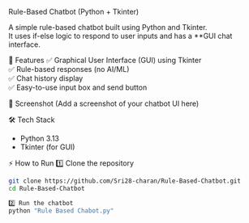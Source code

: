 Rule-Based Chatbot (Python + Tkinter)

A simple rule-based chatbot built using Python and Tkinter.  
It uses if-else logic to respond to user inputs and has a **GUI chat interface.

🚀 Features
✅ Graphical User Interface (GUI) using Tkinter  
✅ Rule-based responses (no AI/ML)  
✅ Chat history display  
✅ Easy-to-use input box and send button  


📸 Screenshot
(Add a screenshot of your chatbot UI here)


 🛠 Tech Stack
- Python 3.13
- Tkinter (for GUI)


⚡ How to Run
1️⃣ Clone the repository  
```bash
git clone https://github.com/Sri28-charan/Rule-Based-Chatbot.git
cd Rule-Based-Chatbot

2️⃣ Run the chatbot
python "Rule Based Chabot.py"
